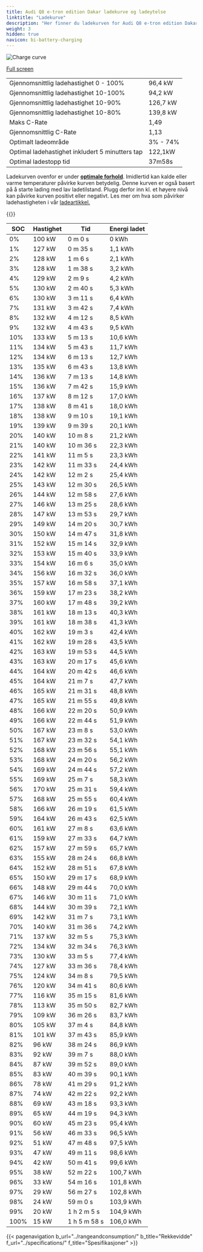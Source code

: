 ```yaml
---
title: Audi Q8 e-tron edition Dakar ladekurve og ladeytelse
linktitle: "Ladekurve"
description: "Her finner du ladekurven for Audi Q8 e-tron edition Dakar."
weight: 3
hidden: true
navicon: bi-battery-charging
---
```

<!-- markdownlint-disable MD033 -->
<img src="/images/models/audi/q8_e-tron/q8_e-tron_edition_dakar/chargingcurve.svg" alt="Charge curve" class="img-fluid">

[Full screen](/images/models/audi/q8_e-tron/q8_e-tron_edition_dakar/chargingcurve.svg)


<table class="table table-striped border">
<tbody>
<tr>
<td>Gjennomsnittlig ladehastighet 0 - 100%</td><td>96,4 kW</td>
</tr>
<tr>
<td>Gjennomsnittlig ladehastighet 10-100%</td><td>94,2 kW</td>
</tr>
<tr>
<td>Gjennomsnittlig ladehastighet 10-90%</td><td>126,7 kW</td>
</tr>
<tr>
<td>Gjennomsnittlig ladehastighet 10-80%</td><td>139,8 kW</td>
</tr>
<tr>
<td>Maks C-Rate</td><td>1,49</td>
</tr>
<tr>
<td>Gjennomsnittlig C-Rate</td><td>1,13</td>
</tr>
<tr>
<td>Optimalt ladeområde</td><td>3% - 74%</td>
</tr>
<tr>
<td>Optimal ladehastighet inkludert 5 minutters tap</td><td>122,1kW</td>
</tr>
<tr>
<td>Optimal ladestopp tid</td><td>37m58s</td>
</tr>
</tbody>
</table>


Ladekurven ovenfor er under **[optimale forhold](../../../../../technology/battery/charging/#temperatur)**. Imidlertid kan kalde eller varme temperaturer påvirke kurven betydelig. Denne kurven er også basert på å starte lading med lav ladetilstand. Plugg derfor inn kl. et høyere nivå kan påvirke kurven positivt eller negativt. Les mer om hva som påvirker ladehastigheten i vår [ladeartikkel.](../../../../../technology/battery/charging/)


{{<evkxdisplayaddarticle />}}
<table class="table table-striped border">
<thead>
<tr><th>SOC</th><th>Hastighet</th><th>Tid</th><th>Energi ladet</th></tr>
</thead>
<tbody>
<tr>
<td>0%</td><td>100 kW</td><td> 0 m 0 s </td><td>0 kWh </td>
</tr>
<tr>
<td>1%</td><td>127 kW</td><td> 0 m 35 s </td><td>1,1 kWh </td>
</tr>
<tr>
<td>2%</td><td>128 kW</td><td> 1 m 6 s </td><td>2,1 kWh </td>
</tr>
<tr>
<td>3%</td><td>128 kW</td><td> 1 m 38 s </td><td>3,2 kWh </td>
</tr>
<tr>
<td>4%</td><td>129 kW</td><td> 2 m 9 s </td><td>4,2 kWh </td>
</tr>
<tr>
<td>5%</td><td>130 kW</td><td> 2 m 40 s </td><td>5,3 kWh </td>
</tr>
<tr>
<td>6%</td><td>130 kW</td><td> 3 m 11 s </td><td>6,4 kWh </td>
</tr>
<tr>
<td>7%</td><td>131 kW</td><td> 3 m 42 s </td><td>7,4 kWh </td>
</tr>
<tr>
<td>8%</td><td>132 kW</td><td> 4 m 12 s </td><td>8,5 kWh </td>
</tr>
<tr>
<td>9%</td><td>132 kW</td><td> 4 m 43 s </td><td>9,5 kWh </td>
</tr>
<tr>
<td>10%</td><td>133 kW</td><td> 5 m 13 s </td><td>10,6 kWh </td>
</tr>
<tr>
<td>11%</td><td>134 kW</td><td> 5 m 43 s </td><td>11,7 kWh </td>
</tr>
<tr>
<td>12%</td><td>134 kW</td><td> 6 m 13 s </td><td>12,7 kWh </td>
</tr>
<tr>
<td>13%</td><td>135 kW</td><td> 6 m 43 s </td><td>13,8 kWh </td>
</tr>
<tr>
<td>14%</td><td>136 kW</td><td> 7 m 13 s </td><td>14,8 kWh </td>
</tr>
<tr>
<td>15%</td><td>136 kW</td><td> 7 m 42 s </td><td>15,9 kWh </td>
</tr>
<tr>
<td>16%</td><td>137 kW</td><td> 8 m 12 s </td><td>17,0 kWh </td>
</tr>
<tr>
<td>17%</td><td>138 kW</td><td> 8 m 41 s </td><td>18,0 kWh </td>
</tr>
<tr>
<td>18%</td><td>138 kW</td><td> 9 m 10 s </td><td>19,1 kWh </td>
</tr>
<tr>
<td>19%</td><td>139 kW</td><td> 9 m 39 s </td><td>20,1 kWh </td>
</tr>
<tr>
<td>20%</td><td>140 kW</td><td> 10 m 8 s </td><td>21,2 kWh </td>
</tr>
<tr>
<td>21%</td><td>140 kW</td><td> 10 m 36 s </td><td>22,3 kWh </td>
</tr>
<tr>
<td>22%</td><td>141 kW</td><td> 11 m 5 s </td><td>23,3 kWh </td>
</tr>
<tr>
<td>23%</td><td>142 kW</td><td> 11 m 33 s </td><td>24,4 kWh </td>
</tr>
<tr>
<td>24%</td><td>142 kW</td><td> 12 m 2 s </td><td>25,4 kWh </td>
</tr>
<tr>
<td>25%</td><td>143 kW</td><td> 12 m 30 s </td><td>26,5 kWh </td>
</tr>
<tr>
<td>26%</td><td>144 kW</td><td> 12 m 58 s </td><td>27,6 kWh </td>
</tr>
<tr>
<td>27%</td><td>146 kW</td><td> 13 m 25 s </td><td>28,6 kWh </td>
</tr>
<tr>
<td>28%</td><td>147 kW</td><td> 13 m 53 s </td><td>29,7 kWh </td>
</tr>
<tr>
<td>29%</td><td>149 kW</td><td> 14 m 20 s </td><td>30,7 kWh </td>
</tr>
<tr>
<td>30%</td><td>150 kW</td><td> 14 m 47 s </td><td>31,8 kWh </td>
</tr>
<tr>
<td>31%</td><td>152 kW</td><td> 15 m 14 s </td><td>32,9 kWh </td>
</tr>
<tr>
<td>32%</td><td>153 kW</td><td> 15 m 40 s </td><td>33,9 kWh </td>
</tr>
<tr>
<td>33%</td><td>154 kW</td><td> 16 m 6 s </td><td>35,0 kWh </td>
</tr>
<tr>
<td>34%</td><td>156 kW</td><td> 16 m 32 s </td><td>36,0 kWh </td>
</tr>
<tr>
<td>35%</td><td>157 kW</td><td> 16 m 58 s </td><td>37,1 kWh </td>
</tr>
<tr>
<td>36%</td><td>159 kW</td><td> 17 m 23 s </td><td>38,2 kWh </td>
</tr>
<tr>
<td>37%</td><td>160 kW</td><td> 17 m 48 s </td><td>39,2 kWh </td>
</tr>
<tr>
<td>38%</td><td>161 kW</td><td> 18 m 13 s </td><td>40,3 kWh </td>
</tr>
<tr>
<td>39%</td><td>161 kW</td><td> 18 m 38 s </td><td>41,3 kWh </td>
</tr>
<tr>
<td>40%</td><td>162 kW</td><td> 19 m 3 s </td><td>42,4 kWh </td>
</tr>
<tr>
<td>41%</td><td>162 kW</td><td> 19 m 28 s </td><td>43,5 kWh </td>
</tr>
<tr>
<td>42%</td><td>163 kW</td><td> 19 m 53 s </td><td>44,5 kWh </td>
</tr>
<tr>
<td>43%</td><td>163 kW</td><td> 20 m 17 s </td><td>45,6 kWh </td>
</tr>
<tr>
<td>44%</td><td>164 kW</td><td> 20 m 42 s </td><td>46,6 kWh </td>
</tr>
<tr>
<td>45%</td><td>164 kW</td><td> 21 m 7 s </td><td>47,7 kWh </td>
</tr>
<tr>
<td>46%</td><td>165 kW</td><td> 21 m 31 s </td><td>48,8 kWh </td>
</tr>
<tr>
<td>47%</td><td>165 kW</td><td> 21 m 55 s </td><td>49,8 kWh </td>
</tr>
<tr>
<td>48%</td><td>166 kW</td><td> 22 m 20 s </td><td>50,9 kWh </td>
</tr>
<tr>
<td>49%</td><td>166 kW</td><td> 22 m 44 s </td><td>51,9 kWh </td>
</tr>
<tr>
<td>50%</td><td>167 kW</td><td> 23 m 8 s </td><td>53,0 kWh </td>
</tr>
<tr>
<td>51%</td><td>167 kW</td><td> 23 m 32 s </td><td>54,1 kWh </td>
</tr>
<tr>
<td>52%</td><td>168 kW</td><td> 23 m 56 s </td><td>55,1 kWh </td>
</tr>
<tr>
<td>53%</td><td>168 kW</td><td> 24 m 20 s </td><td>56,2 kWh </td>
</tr>
<tr>
<td>54%</td><td>169 kW</td><td> 24 m 44 s </td><td>57,2 kWh </td>
</tr>
<tr>
<td>55%</td><td>169 kW</td><td> 25 m 7 s </td><td>58,3 kWh </td>
</tr>
<tr>
<td>56%</td><td>170 kW</td><td> 25 m 31 s </td><td>59,4 kWh </td>
</tr>
<tr>
<td>57%</td><td>168 kW</td><td> 25 m 55 s </td><td>60,4 kWh </td>
</tr>
<tr>
<td>58%</td><td>166 kW</td><td> 26 m 19 s </td><td>61,5 kWh </td>
</tr>
<tr>
<td>59%</td><td>164 kW</td><td> 26 m 43 s </td><td>62,5 kWh </td>
</tr>
<tr>
<td>60%</td><td>161 kW</td><td> 27 m 8 s </td><td>63,6 kWh </td>
</tr>
<tr>
<td>61%</td><td>159 kW</td><td> 27 m 33 s </td><td>64,7 kWh </td>
</tr>
<tr>
<td>62%</td><td>157 kW</td><td> 27 m 59 s </td><td>65,7 kWh </td>
</tr>
<tr>
<td>63%</td><td>155 kW</td><td> 28 m 24 s </td><td>66,8 kWh </td>
</tr>
<tr>
<td>64%</td><td>152 kW</td><td> 28 m 51 s </td><td>67,8 kWh </td>
</tr>
<tr>
<td>65%</td><td>150 kW</td><td> 29 m 17 s </td><td>68,9 kWh </td>
</tr>
<tr>
<td>66%</td><td>148 kW</td><td> 29 m 44 s </td><td>70,0 kWh </td>
</tr>
<tr>
<td>67%</td><td>146 kW</td><td> 30 m 11 s </td><td>71,0 kWh </td>
</tr>
<tr>
<td>68%</td><td>144 kW</td><td> 30 m 39 s </td><td>72,1 kWh </td>
</tr>
<tr>
<td>69%</td><td>142 kW</td><td> 31 m 7 s </td><td>73,1 kWh </td>
</tr>
<tr>
<td>70%</td><td>140 kW</td><td> 31 m 36 s </td><td>74,2 kWh </td>
</tr>
<tr>
<td>71%</td><td>137 kW</td><td> 32 m 5 s </td><td>75,3 kWh </td>
</tr>
<tr>
<td>72%</td><td>134 kW</td><td> 32 m 34 s </td><td>76,3 kWh </td>
</tr>
<tr>
<td>73%</td><td>130 kW</td><td> 33 m 5 s </td><td>77,4 kWh </td>
</tr>
<tr>
<td>74%</td><td>127 kW</td><td> 33 m 36 s </td><td>78,4 kWh </td>
</tr>
<tr>
<td>75%</td><td>124 kW</td><td> 34 m 8 s </td><td>79,5 kWh </td>
</tr>
<tr>
<td>76%</td><td>120 kW</td><td> 34 m 41 s </td><td>80,6 kWh </td>
</tr>
<tr>
<td>77%</td><td>116 kW</td><td> 35 m 15 s </td><td>81,6 kWh </td>
</tr>
<tr>
<td>78%</td><td>113 kW</td><td> 35 m 50 s </td><td>82,7 kWh </td>
</tr>
<tr>
<td>79%</td><td>109 kW</td><td> 36 m 26 s </td><td>83,7 kWh </td>
</tr>
<tr>
<td>80%</td><td>105 kW</td><td> 37 m 4 s </td><td>84,8 kWh </td>
</tr>
<tr>
<td>81%</td><td>101 kW</td><td> 37 m 43 s </td><td>85,9 kWh </td>
</tr>
<tr>
<td>82%</td><td>96 kW</td><td> 38 m 24 s </td><td>86,9 kWh </td>
</tr>
<tr>
<td>83%</td><td>92 kW</td><td> 39 m 7 s </td><td>88,0 kWh </td>
</tr>
<tr>
<td>84%</td><td>87 kW</td><td> 39 m 52 s </td><td>89,0 kWh </td>
</tr>
<tr>
<td>85%</td><td>83 kW</td><td> 40 m 39 s </td><td>90,1 kWh </td>
</tr>
<tr>
<td>86%</td><td>78 kW</td><td> 41 m 29 s </td><td>91,2 kWh </td>
</tr>
<tr>
<td>87%</td><td>74 kW</td><td> 42 m 22 s </td><td>92,2 kWh </td>
</tr>
<tr>
<td>88%</td><td>69 kW</td><td> 43 m 18 s </td><td>93,3 kWh </td>
</tr>
<tr>
<td>89%</td><td>65 kW</td><td> 44 m 19 s </td><td>94,3 kWh </td>
</tr>
<tr>
<td>90%</td><td>60 kW</td><td> 45 m 23 s </td><td>95,4 kWh </td>
</tr>
<tr>
<td>91%</td><td>56 kW</td><td> 46 m 33 s </td><td>96,5 kWh </td>
</tr>
<tr>
<td>92%</td><td>51 kW</td><td> 47 m 48 s </td><td>97,5 kWh </td>
</tr>
<tr>
<td>93%</td><td>47 kW</td><td> 49 m 11 s </td><td>98,6 kWh </td>
</tr>
<tr>
<td>94%</td><td>42 kW</td><td> 50 m 41 s </td><td>99,6 kWh </td>
</tr>
<tr>
<td>95%</td><td>38 kW</td><td> 52 m 22 s </td><td>100,7 kWh </td>
</tr>
<tr>
<td>96%</td><td>33 kW</td><td> 54 m 16 s </td><td>101,8 kWh </td>
</tr>
<tr>
<td>97%</td><td>29 kW</td><td> 56 m 27 s </td><td>102,8 kWh </td>
</tr>
<tr>
<td>98%</td><td>24 kW</td><td> 59 m 0 s </td><td>103,9 kWh </td>
</tr>
<tr>
<td>99%</td><td>20 kW</td><td>1 h 2 m 5 s </td><td>104,9 kWh </td>
</tr>
<tr>
<td>100%</td><td>15 kW</td><td>1 h 5 m 58 s </td><td>106,0 kWh </td>
</tr>
</tbody>
</table>


{{< pagenavigation b_url="../rangeandconsumption/" b_title="Rekkevidde" f_url="../specifications/" f_title="Spesifikasjoner" >}}
